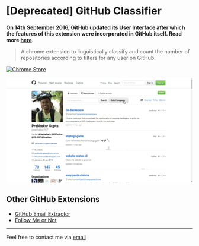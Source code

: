# [Deprecated] GitHub Classifier

**On 14th September 2016, GitHub updated its User Interface after which the features of this extension were incorporated in GitHub itself. Read more [here](https://github.com/blog/2256-a-whole-new-github-universe-announcing-new-tools-forums-and-features).**


> A chrome extension to linguistically classify and count the number of repositories according to filters for any user on GitHub.

[![Chrome Store](/assets/images/chrome-store.png)](https://chrome.google.com/webstore/detail/github-classifier/kdbnkkmpgelemganemfbojehfobhkgcl)

![GitHub Classifier](/assets/images/zR1pRX8GsnHVQ74w33Jh.gif)

## Other GitHub Extensions
+ [GitHub Email Extractor](https://github.com/prabhakar267/github-email-extractor)
+ [Follow Me or Not](https://github.com/mkstn/follow-me-or-not)

--------------------------
Feel free to contact me via [email](http://goo.gl/68kmd6)
